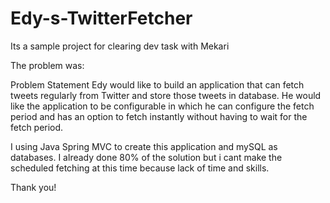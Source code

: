 # Edy-s-TwitterFetcher
Its a sample project for clearing dev task with Mekari

The problem was:

Problem Statement
Edy would like to build an application that can fetch tweets regularly from Twitter and
store those tweets in database. He would like the application to be configurable in which
he can configure the fetch period and has an option to fetch instantly without having to
wait for the fetch period.

I using Java Spring MVC to create this application and mySQL as databases.
I already done 80% of the solution but i cant make the scheduled fetching at this time because lack of time and skills.

Thank you!
